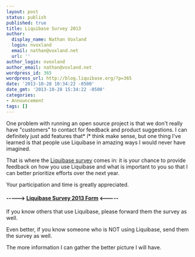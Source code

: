 ```yaml
---
layout: post
status: publish
published: true
title: Liquibase Survey 2013
author:
  display_name: Nathan Voxland
  login: nvoxland
  email: nathan@voxland.net
  url: ''
author_login: nvoxland
author_email: nathan@voxland.net
wordpress_id: 365
wordpress_url: http://blog.liquibase.org/?p=365
date: '2013-10-28 10:34:22 -0500'
date_gmt: '2013-10-28 15:34:22 -0500'
categories:
- Announcement
tags: []
---
```



One problem with running an open source project is that we don't really have "customers" to contact for feedback and product suggestions. I can definitely just add features that* *I** think make sense, but one thing I've learned is that people use Liquibase in amazing ways I would never have imagined.


That is where the <a href="https://docs.google.com/a/voxland.net/forms/d/1MUJl3wFKMFsDLdUJ1tQsaXQusudIj2tKiOKT50qW094/viewform">Liquibase survey</a> comes in: it is your chance to provide feedback on how you use Liquibase and what is important to you so that I can better prioritize efforts over the next year.


Your participation and time is greatly appreciated.

#### -----> <a href="https://docs.google.com/a/voxland.net/forms/d/1MUJl3wFKMFsDLdUJ1tQsaXQusudIj2tKiOKT50qW094/viewform">Liquibase Survey 2013 Form</a> <-----


If you know others that use Liquibase, please forward them the survey as well.


Even better, if you know someone who is NOT using Liquibase, send them the survey as well.


The more information I can gather the better picture I will have.
